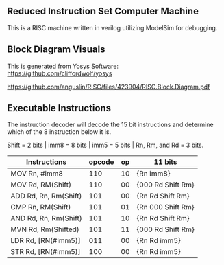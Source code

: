 ## Reduced Instruction Set Computer Machine
This is a RISC machine written in verilog utilizing ModelSim for debugging.

## Block Diagram Visuals
This is generated from Yosys Software: https://github.com/cliffordwolf/yosys

https://github.com/anguslin/RISC/files/423904/RISC.Block.Diagram.pdf

## Executable Instructions
The instruction decoder will decode the 15 bit instructions and determine which of the 8 instruction below it is. 

Shift = 2 bits | imm8 = 8 bits | imm5 = 5 bits | Rn, Rm, and Rd = 3 bits.

| Instructions           |opcode| op | 11 bits           |
| -----------------------|------|----|-------------------|
| MOV Rn, #imm8          | 110  | 10 | {Rn imm8}         |
| MOV Rd, RM(Shift)      | 110  | 00 | {000 Rd Shift Rm} |
| ADD Rd, Rn, Rm(Shift)  | 101  | 00 | {Rn Rd Shift Rm}  |
| CMP Rn, RM(Shift)      | 101  | 01 | {Rn 000 Shift Rm} |
| AND Rd, Rn, Rm(Shift)  | 101  | 10 | {Rn Rd Shift Rm}  |
| MVN Rd, Rm(Shifted)    | 101  | 11 | {000 Rd Shift Rm} |
| LDR Rd, [RN(#imm5)]    | 011  | 00 | {Rn Rd imm5}      |
| STR Rd, [RN(#imm5)]    | 100  | 00 | {Rn Rd imm5}      |

